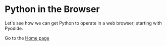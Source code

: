 # Python in the Browser

Let's see how we can get Python to operate in a web browser; starting with Pyodide.


Go to the [Home page](https://dan-carroll.github.io/web-python/)
